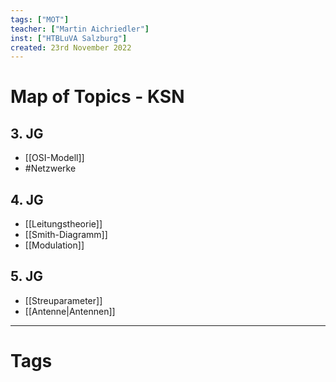 ```yaml
---
tags: ["MOT"]
teacher: ["Martin Aichriedler"]
inst: ["HTBLuVA Salzburg"]
created: 23rd November 2022
---
```

# Map of Topics - KSN
## 3. JG
- [[OSI-Modell]]
- #Netzwerke

## 4. JG
- [[Leitungstheorie]]
- [[Smith-Diagramm]]
- [[Modulation]]

## 5. JG
- [[Streuparameter]]
- [[Antenne|Antennen]]
---
# Tags